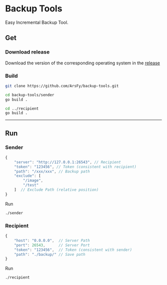 # Backup Tools

Easy Incremental Backup Tool.

## Get

### Download release
Download the version of the corresponding operating system in the [release](https://github.com/ArsFy/backup-tools/releases)

### Build

```bash
git clone https://github.com/ArsFy/backup-tools.git

cd backup-tools/sender
go build .

cd ../recipient
go build .
```

-----

## Run

### Sender

```js
{
    "server": "http://127.0.0.1:26543", // Recipient 
    "token": "123456", // Token (consistent with recipient)
    "path": "/xxx/xxx", // Backup path
    "exclude": [
        "/image",
        "/test"
    ]  // Exclude Path (relative position)
}
```

Run

```bash
./sender
```

### Recipient

```js
{
    "host": "0.0.0.0",  // Server Path
    "port": 26543,      // Server Port
    "token": "123456",  // Token (consistent with sender)
    "path": "./backup/" // Save path
}
```

Run

```bash
./recipient
```
